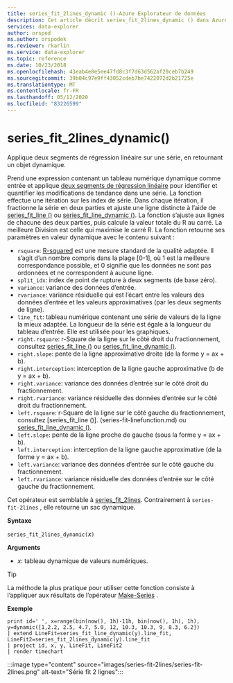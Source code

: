 ```yaml
---
title: series_fit_2lines_dynamic ()-Azure Explorateur de données
description: Cet article décrit series_fit_2lines_dynamic () dans Azure Explorateur de données.
services: data-explorer
author: orspod
ms.author: orspodek
ms.reviewer: rkarlin
ms.service: data-explorer
ms.topic: reference
ms.date: 10/23/2018
ms.openlocfilehash: 43eab4e8e5ee47fd8c3f7d63d562af20ceb7b249
ms.sourcegitcommit: 39b04c97e9ff43052cdeb7be7422072d2b21725e
ms.translationtype: MT
ms.contentlocale: fr-FR
ms.lasthandoff: 05/12/2020
ms.locfileid: "83226599"
---
```

# <a name="series_fit_2lines_dynamic"></a>series_fit_2lines_dynamic()

Applique deux segments de régression linéaire sur une série, en retournant un objet dynamique.  

Prend une expression contenant un tableau numérique dynamique comme entrée et applique [deux segments de régression linéaire](https://en.wikipedia.org/wiki/Segmented_regression) pour identifier et quantifier les modifications de tendance dans une série. La fonction effectue une itération sur les index de série. Dans chaque itération, il fractionne la série en deux parties et ajuste une ligne distincte à l’aide de [series_fit_line ()](series-fit-linefunction.md) ou [series_fit_line_dynamic ()](series-fit-line-dynamicfunction.md). La fonction s’ajuste aux lignes de chacune des deux parties, puis calcule la valeur totale du R au carré. La meilleure Division est celle qui maximise le carré R. La fonction retourne ses paramètres en valeur dynamique avec le contenu suivant :

* `rsquare`: [R-squared](https://en.wikipedia.org/wiki/Coefficient_of_determination) est une mesure standard de la qualité adaptée. Il s’agit d’un nombre compris dans la plage [0-1], où 1 est la meilleure correspondance possible, et 0 signifie que les données ne sont pas ordonnées et ne correspondent à aucune ligne.
* `split_idx`: index de point de rupture à deux segments (de base zéro).
* `variance`: variance des données d’entrée.
* `rvariance`: variance résiduelle qui est l’écart entre les valeurs des données d’entrée et les valeurs approximatives (par les deux segments de ligne).
* `line_fit`: tableau numérique contenant une série de valeurs de la ligne la mieux adaptée. La longueur de la série est égale à la longueur du tableau d’entrée. Elle est utilisée pour les graphiques.
* `right.rsquare`: r-Square de la ligne sur le côté droit du fractionnement, consultez [series_fit_line ()](series-fit-linefunction.md) ou [series_fit_line_dynamic ()](series-fit-line-dynamicfunction.md).
* `right.slope`: pente de la ligne approximative droite (de la forme y = ax + b).
* `right.interception`: interception de la ligne gauche approximative (b de y = ax + b).
* `right.variance`: variance des données d’entrée sur le côté droit du fractionnement.
* `right.rvariance`: variance résiduelle des données d’entrée sur le côté droit du fractionnement.
* `left.rsquare`: r-Square de la ligne sur le côté gauche du fractionnement, consultez [series_fit_line ()]. (series-fit-linefunction.md) ou [series_fit_line_dynamic ()](series-fit-line-dynamicfunction.md).
* `left.slope`: pente de la ligne proche de gauche (sous la forme y = ax + b).
* `left.interception`: interception de la ligne gauche approximative (de la forme y = ax + b).
* `left.variance`: variance des données d’entrée sur le côté gauche du fractionnement.
* `left.rvariance`: variance résiduelle des données d’entrée sur le côté gauche du fractionnement.

Cet opérateur est semblable à [series_fit_2lines](series-fit-2linesfunction.md). Contrairement à `series-fit-2lines` , elle retourne un sac dynamique.

**Syntaxe**

`series_fit_2lines_dynamic(`*x*`)`

**Arguments**

* *x*: tableau dynamique de valeurs numériques.  

> [!TIP]
> La méthode la plus pratique pour utiliser cette fonction consiste à l’appliquer aux résultats de l’opérateur [Make-Series](make-seriesoperator.md) .

**Exemple**

```kusto
print id=' ', x=range(bin(now(), 1h)-11h, bin(now(), 1h), 1h), y=dynamic([1,2.2, 2.5, 4.7, 5.0, 12, 10.3, 10.3, 9, 8.3, 6.2])
| extend LineFit=series_fit_line_dynamic(y).line_fit, LineFit2=series_fit_2lines_dynamic(y).line_fit
| project id, x, y, LineFit, LineFit2
| render timechart
```

:::image type="content" source="images/series-fit-2lines/series-fit-2lines.png" alt-text="Série fit 2 lignes":::
